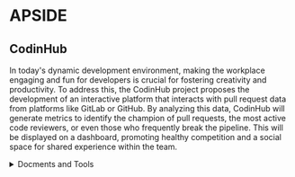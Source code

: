 # APSIDE
## CodinHub
In today's dynamic development environment, making the workplace engaging and fun for developers is crucial for fostering creativity and productivity. To address this, the CodinHub project proposes the development of an interactive platform that interacts with pull request data from platforms like GitLab or GitHub. By analyzing this data, CodinHub will generate metrics to identify the champion of pull requests, the most active code reviewers, or even those who frequently break the pipeline.
This will be displayed on a dashboard, promoting healthy competition and a social space for shared experience within the team.

<details>
    <summary>Docments and Tools</summary>

- [Document](https://www.overleaf.com/project/6863e8cafe30402a3a91f039/)
- [Jira](https://codinhub.atlassian.net/jira/software/projects/CODINHUB/boards/1)
  
</details>

